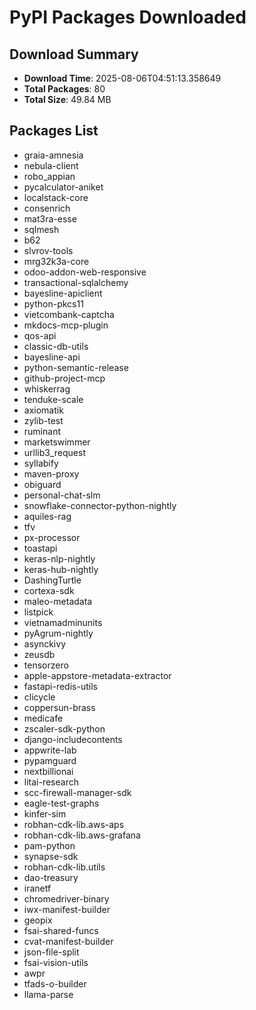 # PyPI Packages Downloaded

## Download Summary
- **Download Time**: 2025-08-06T04:51:13.358649
- **Total Packages**: 80
- **Total Size**: 49.84 MB

## Packages List
- graia-amnesia
- nebula-client
- robo_appian
- pycalculator-aniket
- localstack-core
- consenrich
- mat3ra-esse
- sqlmesh
- b62
- slvrov-tools
- mrg32k3a-core
- odoo-addon-web-responsive
- transactional-sqlalchemy
- bayesline-apiclient
- python-pkcs11
- vietcombank-captcha
- mkdocs-mcp-plugin
- qos-api
- classic-db-utils
- bayesline-api
- python-semantic-release
- github-project-mcp
- whiskerrag
- tenduke-scale
- axiomatik
- zylib-test
- ruminant
- marketswimmer
- urllib3_request
- syllabify
- maven-proxy
- obiguard
- personal-chat-slm
- snowflake-connector-python-nightly
- aquiles-rag
- tfv
- px-processor
- toastapi
- keras-nlp-nightly
- keras-hub-nightly
- DashingTurtle
- cortexa-sdk
- maleo-metadata
- listpick
- vietnamadminunits
- pyAgrum-nightly
- asynckivy
- zeusdb
- tensorzero
- apple-appstore-metadata-extractor
- fastapi-redis-utils
- clicycle
- coppersun-brass
- medicafe
- zscaler-sdk-python
- django-includecontents
- appwrite-lab
- pypamguard
- nextbillionai
- litai-research
- scc-firewall-manager-sdk
- eagle-test-graphs
- kinfer-sim
- robhan-cdk-lib.aws-aps
- robhan-cdk-lib.aws-grafana
- pam-python
- synapse-sdk
- robhan-cdk-lib.utils
- dao-treasury
- iranetf
- chromedriver-binary
- iwx-manifest-builder
- geopix
- fsai-shared-funcs
- cvat-manifest-builder
- json-file-split
- fsai-vision-utils
- awpr
- tfads-o-builder
- llama-parse
